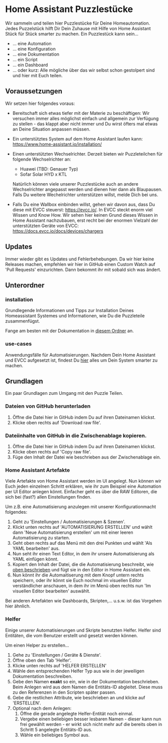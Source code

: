 # Home Assistant Puzzlestücke

Wir sammeln und teilen hier Puzzlestücke für Deine Homeautomation. Jedes Puzzelstück hilft Dir Dein Zuhause mit Hilfe von Home Assistant Stück für Stück smarter zu machen. Ein Puzzlestück kann sein...

- ... eine Automation
- ... eine Konfiguration
- ... eine Dokumentation
- ... ein Script
- ... ein Dashboard
- ... oder kurz: Alle mögliche über das wir selbst schon gestolpert sind und hier mit Euch teilen.


## Voraussetzungen

Wir setzen hier folgendes voraus:

- Bereitschaft sich etwas tiefer mit der Materie zu beschäftigen: Wir versuchen immer alles möglichst einfach und allgemein zur Verfügung zu stellen - das klappt aber nicht immer und Du wirst öfters mal etwas an Deine Situation anpassen müssen.

- Ein unterstütztes System auf dem Home Assistant laufen kann: https://www.home-assistant.io/installation/

- Einen unterstützten Wechselrichter. Derzeit bieten wir Puzzleteilchen für folgende Wechselrichter an:
  - Huawei (TBD: Genauer Typ)
  - Sofar Solar HYD x KTL
  
  Natürlich können viele unserer Puzzlestücke auch an andere Wechselrichter angepasst werden und dienen hier dann als Blaupausen. Falls Du weitere Wechelrichter unterstützen willst, melde Dich bei uns.

- Falls Du eine Wallbox einbinden willst, gehen wir davon aus, dass Du diese mit EVCC steuerst: https://evcc.io/.
  In EVCC steckt enorm viel Wissen und Know How. Wir sehen hier keinen Grund dieses Wissen in Home Assistant nachzubauen, erst recht bei der enormen Vielzahl der unterstützten Geräte von EVCC: https://docs.evcc.io/docs/devices/chargers

## Updates

Immer wieder gibt es Updates und Fehlerbehebungen. Da wir hier keine Releases machen, empfehlen wir hier in GitHub einen Custom Watch auf 'Pull Requests' einzurichten. Dann bekommt ihr mit sobald sich was ändert.

## Unterordner

### installation

Grundlegende Informationen und Tipps zur Installation Deines Homeassistant Systemes und Informationen, wie Du die Puzzleteile zusammenfügst.

Fange am besten mit der Dokumentation in [diesem Ordner](./installation/) an.

### use-cases

Anwendungsfälle für Automatisierungen. Nachdem Dein Home Assistant und EVCC aufgesetzt ist, findest Du [hier](./use-cases/) alles um Dein System smarter zu machen.


## Grundlagen

Ein paar Grundlagen zum Umgang mit den Puzzle Teilen.

### Dateien von GitHub herunterladen

1. Öffne die Datei hier in GitHub indem Du auf ihren Dateinamen klickst.
2. Klicke oben rechts auf 'Download raw file'.

### Dateiinhalte von GitHub in die Zwischenablage kopieren.

1. Öffne die Datei hier in GitHub indem Du auf ihren Dateinamen klickst.
2. Klicke oben rechts auf 'Copy raw file'.
3. Füge den Inhalt der Datei wie beschrieben aus der Zwischenablage ein.

### Home Assistant Artefakte

Viele Artefakte von Home Assistant werden im UI angelegt. Nun können wir Euch jeden einzelnen Schritt erklären, wie ihr zum Beispiel eine Automation per UI Editor anlegen könnt. Einfacher geht es über die RAW Editoren, die sich bei (fast?) allen Einstellungen finden.

Um z.B. eine Automatisierung anzulegen mit unserer Konfigurationmacht folgendes:

1. Geht zu 'Einstellungen / Automatisierungen & Szenen'.
2. Klickt unten rechts auf 'AUTOMATISIERUNG ERSTELLEN' und wählt dann 'Neue Automatisierung erstellen' um mit einer leeren Automatisierung zu starten.
3. Geht oben rechts auf das Menü mit den drei Punkten und wählt 'Als YAML bearbeiten' aus.
4. Nun seht ihr einen Text Editor, in dem ihr unsere Automatisierung als YAML einfügen könnt.
5. Kopiert den Inhalt der Datei, die die Automatisierung beschreibt, wie [oben beschrieben](#dateiinhalte-von-github-in-die-zwischenablage-kopieren) und fügt sie in den Editor in Home Assistant ein.
6. Nun könnt ihr die Automaitiserung mit dem Knopf untern rechts speichern, oder ihr könnt sie Euch nochmal im visuellen Editor verständlicher anschauen, in dem ihr im Menü oben rechts nun 'Im visuellen Editor bearbeiten' auswählt.

Bei anderen Artefakten wie Dashboards, Skripten,... u.s.w. ist das Vorgehen hier ähnlich.

### Helfer

Einige unserer Automatisierungen und Skripte benutzten Helfer. Helfer sind Entitäten, die vom Benutzer erstellt und gesetzt werden können.

Um einen Helper zu erstellen...

1. Gehe zu 'Einstellungen / Geräte & Dienste'.
2. Öffne oben den Tab 'Helfer'.
3. Klicke unten rechts auf 'HELFER ERSTELLEN'
4. Wähle den entsprechenden Helfer Typ aus wie in der jeweiligen Dokumentation beschreiben.
5. Gebe den Namen **exakt** so ein, wie in der Dokumentation beschrieben. Beim Anlegen wird aus dem Namen die Entitäts-ID abgleitet. Diese muss zu den Referenzen in den Scripten später passen.
6. Gebe die restlichen Attribute, wie beschrieben an und klicke auf 'ERSTELLEN'.
7. Optional nach dem Anlegen: 
   1. Öffne die gerade angelegte Helfer-Entität noch einmal.
   2. Vergebe einen beliebigen besser lesbaren Namen - dieser kann nun frei gewählt werden - er wirkt sich nicht mehr auf die bereits oben in Schritt 5 angelegte Entitäts-ID aus.
   3. Wähle ein beliebiges Symbol aus.


